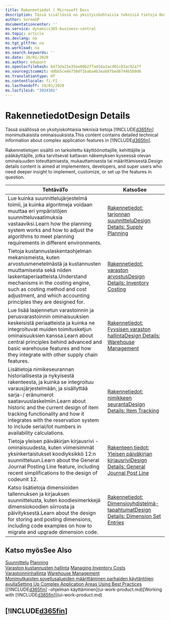 ```yaml
---
title: Rakennetiedot | Microsoft Docs
description: Tässä sisällössä on yksityiskohtaisia teknisiä tietoja Business Central -sovelluksen monimutkaisista ominaisuuksista.
author: SorenGP
documentationcenter: ''
ms.service: dynamics365-business-central
ms.topic: article
ms.devlang: na
ms.tgt_pltfrm: na
ms.workload: na
ms.search.keywords: ''
ms.date: 10/01/2020
ms.author: edupont
ms.openlocfilehash: b473da21e35ee09b2ffad16a1acd01c03ac92a7f
ms.sourcegitcommit: ddbb5cede750df1baba4b3eab8fbed6744b5b9d6
ms.translationtype: HT
ms.contentlocale: fi-FI
ms.lasthandoff: 10/01/2020
ms.locfileid: "3924301"
---
```

# <a name="design-details"></a><span data-ttu-id="88b8b-103">Rakennetiedot</span><span class="sxs-lookup"><span data-stu-id="88b8b-103">Design Details</span></span>
<span data-ttu-id="88b8b-104">Tässä sisällössä on yksityiskohtaisia teknisiä tietoja [!INCLUDE[d365fin](includes/d365fin_md.md)] monimutkaisista ominaisuuksista.</span><span class="sxs-lookup"><span data-stu-id="88b8b-104">This content contains detailed technical information about complex application features in [!INCLUDE[d365fin](includes/d365fin_md.md)].</span></span>  

 <span data-ttu-id="88b8b-105">Rakennetietojen sisältö on tarkoitettu käyttöönottajille, kehittäjille ja pääkäyttäjille, jotka tarvitsevat kattavan näkemyksen kyseessä olevan ominaisuuden toteuttamisesta, mukauttamisesta tai määrittämisestä.</span><span class="sxs-lookup"><span data-stu-id="88b8b-105">Design details content is aimed at implementers, developers, and super users who need deeper insight to implement, customize, or set up the features in question.</span></span>  

|<span data-ttu-id="88b8b-106">**Tehtävä**</span><span class="sxs-lookup"><span data-stu-id="88b8b-106">**To**</span></span>|<span data-ttu-id="88b8b-107">**Katso**</span><span class="sxs-lookup"><span data-stu-id="88b8b-107">**See**</span></span>|  
|------------|-------------|  
|<span data-ttu-id="88b8b-108">Lue kuinka suunnittelujärjestelmä toimii, ja kuinka algoritmeja voidaan muuttaa eri ympäristöjen suunnitteluvaatimuksia vastaaviksi.</span><span class="sxs-lookup"><span data-stu-id="88b8b-108">Learn how the planning system works and how to adjust the algorithms to meet planning requirements in different environments.</span></span>|[<span data-ttu-id="88b8b-109">Rakennetiedot: tarjonnan suunnittelu</span><span class="sxs-lookup"><span data-stu-id="88b8b-109">Design Details: Supply Planning</span></span>](design-details-supply-planning.md)|  
|<span data-ttu-id="88b8b-110">Tietoja kustannuslaskentaohjelman mekanismeista, kuten arvostusmenetelmästä ja kustannusten muuttamisesta sekä niiden laskentaperiaatteista.</span><span class="sxs-lookup"><span data-stu-id="88b8b-110">Understand mechanisms in the costing engine, such as costing method and cost adjustment, and which accounting principles they are designed for.</span></span>|[<span data-ttu-id="88b8b-111">Rakennetiedot: varaston arvostus</span><span class="sxs-lookup"><span data-stu-id="88b8b-111">Design Details: Inventory Costing</span></span>](design-details-inventory-costing.md)|  
|<span data-ttu-id="88b8b-112">Lue lisää laajennetun varastoinnin ja perusvarastoinnin ominaisuuksien keskeisistä periaatteista ja kuinka ne integroituvat muiden toimitusketjun ominaisuuksien kanssa.</span><span class="sxs-lookup"><span data-stu-id="88b8b-112">Learn about central principles behind advanced and basic warehouse features and how they integrate with other supply chain features.</span></span>|[<span data-ttu-id="88b8b-113">Rakennetiedot: Fyysisen varaston hallinta</span><span class="sxs-lookup"><span data-stu-id="88b8b-113">Design Details: Warehouse Management</span></span>](design-details-warehouse-management.md)|  
|<span data-ttu-id="88b8b-114">Lisätietoja nimikeseurannan historiallisesta ja nykyisestä rakenteesta, ja kuinka se integroituu varausjärjestelmään, ja sisällyttää sarja-/ eränumerot saatavuuslaskelmiin.</span><span class="sxs-lookup"><span data-stu-id="88b8b-114">Learn about historic and the current design of item tracking functionality and how it integrates with the reservation system to include serial/lot numbers in availability calculations.</span></span>|[<span data-ttu-id="88b8b-115">Rakennetiedot: nimikkeen seuranta</span><span class="sxs-lookup"><span data-stu-id="88b8b-115">Design Details: Item Tracking</span></span>](design-details-item-tracking.md)|  
|<span data-ttu-id="88b8b-116">Tietoja yleisen päiväkirjan kirjausrivi -ominaisuudesta, kuten viimeisimmät yksinkertaistukset koodiyksikkö 12:n suunnitteluun.</span><span class="sxs-lookup"><span data-stu-id="88b8b-116">Learn about the General Journal Posting Line feature, including recent simplifications to the design of codeunit 12.</span></span>|[<span data-ttu-id="88b8b-117">Rakenteen tiedot: Yleisen päiväkirjan kirjausrivi</span><span class="sxs-lookup"><span data-stu-id="88b8b-117">Design Details: General Journal Post Line</span></span>](design-details-general-journal-post-line.md)|
|<span data-ttu-id="88b8b-118">Katso lisätietoja dimensioiden tallennuksen ja kirjauksen suunnittelusta, kuten koodiesimerkkejä dimensiokoodien siirrosta ja päivityksestä.</span><span class="sxs-lookup"><span data-stu-id="88b8b-118">Learn about the design for storing and posting dimensions, including code examples on how to migrate and upgrade dimension code.</span></span>|[<span data-ttu-id="88b8b-119">Rakennetiedot: Dimensioyhdistelmä-tapahtumat</span><span class="sxs-lookup"><span data-stu-id="88b8b-119">Design Details: Dimension Set Entries</span></span>](design-details-dimension-set-entries.md)| 

## <a name="see-also"></a><span data-ttu-id="88b8b-120">Katso myös</span><span class="sxs-lookup"><span data-stu-id="88b8b-120">See Also</span></span>  
 <span data-ttu-id="88b8b-121">[Suunnittelu](production-planning.md) </span><span class="sxs-lookup"><span data-stu-id="88b8b-121">[Planning](production-planning.md) </span></span>  
 <span data-ttu-id="88b8b-122">[Varaston kustannusten hallinta](finance-manage-inventory-costs.md) </span><span class="sxs-lookup"><span data-stu-id="88b8b-122">[Managing Inventory Costs](finance-manage-inventory-costs.md) </span></span>  
 <span data-ttu-id="88b8b-123">[Varastoinninhallinta](warehouse-manage-warehouse.md) </span><span class="sxs-lookup"><span data-stu-id="88b8b-123">[Warehouse Management](warehouse-manage-warehouse.md) </span></span>  
 [<span data-ttu-id="88b8b-124">Monimutkaisten sovellusalueiden määrittäminen parhaiden käytäntöjen avulla</span><span class="sxs-lookup"><span data-stu-id="88b8b-124">Setting Up Complex Application Areas Using Best Practices</span></span>](set-up-complex-application-areas-using-best-practices.md)  
 <span data-ttu-id="88b8b-125">[[!INCLUDE[d365fin](includes/d365fin_md.md)] -ohjelman käyttäminen](ui-work-product.md)</span><span class="sxs-lookup"><span data-stu-id="88b8b-125">[Working with [!INCLUDE[d365fin](includes/d365fin_md.md)]](ui-work-product.md)</span></span>

 ## [!INCLUDE[d365fin](includes/free_trial_md.md)]  

